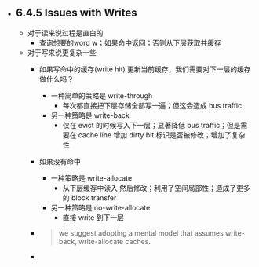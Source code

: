 - ## 6.4.5 Issues with Writes  
	- 对于读来说过程是直白的  
		- 查询想要的word w；如果命中返回；否则从下层获取并缓存  
	- 对于写来说更复杂一些  
		- 如果写命中的缓存(write hit) 更新当前缓存，我们需要对下一层的缓存做什么吗？  
			- 一种简单的策略是 write-through  
				- 每次都直接把下层存储全部写一遍；但这会造成 bus traffic  
			- 另一种策略是 write-back  
				- 仅在 evict 的时候写入下一层；显著降低 bus traffic；但是需要在 cache line 增加 dirty bit 标识是否被修改；增加了复杂性  
		- 如果没有命中  
			- 一种策略是 write-allocate  
				- 从下层缓存中读入 然后修改；利用了空间局部性；造成了更多的 block transfer  
			- 另一种策略是 no-write-allocate  
				- 直接 write 到下一层  
		-  
		  > we suggest adopting a mental model that assumes write-back, write-allocate caches.  

		-  